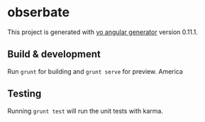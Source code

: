 # obserbate

This project is generated with [yo angular generator](https://github.com/yeoman/generator-angular)
version 0.11.1.

## Build & development

Run `grunt` for building and `grunt serve` for preview. America

## Testing

Running `grunt test` will run the unit tests with karma.
